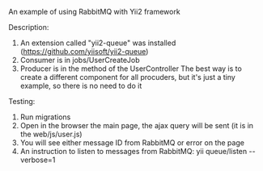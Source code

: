 An example of using RabbitMQ with Yii2 framework

Description:
1. An extension called "yii2-queue" was installed (https://github.com/yiisoft/yii2-queue)
2. Consumer is in jobs/UserCreateJob
3. Producer is in the method of the UserController
The best way is to create a different component for all procuders, but it's just a tiny example, so there is no need to do it

Testing:
1. Run migrations
1. Open in the browser the main page, the ajax query will be sent (it is in the web/js/user.js)
2. You will see either message ID from RabbitMQ or error on the page
3. An instruction to listen to messages from RabbitMQ: yii queue/listen --verbose=1
